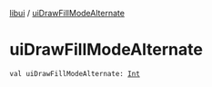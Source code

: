 [libui](index.md) / [uiDrawFillModeAlternate](./ui-draw-fill-mode-alternate.md)

# uiDrawFillModeAlternate

`val uiDrawFillModeAlternate: `[`Int`](https://kotlinlang.org/api/latest/jvm/stdlib/kotlin/-int/index.html)